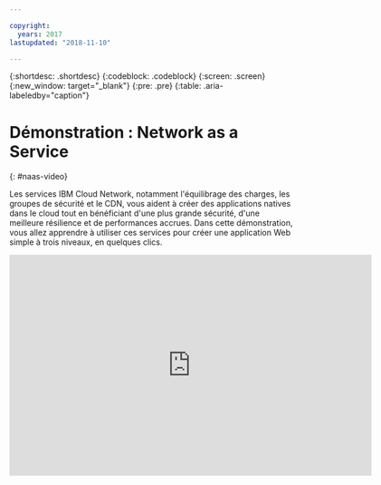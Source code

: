 ```yaml
---

copyright:
  years: 2017
lastupdated: "2018-11-10"

---
```


{:shortdesc: .shortdesc}
{:codeblock: .codeblock}
{:screen: .screen}
{:new_window: target="_blank"}
{:pre: .pre}
{:table: .aria-labeledby="caption"}

# Démonstration : Network as a Service
{: #naas-video}

Les services IBM Cloud Network, notamment l'équilibrage des charges, les groupes de sécurité et le CDN, vous aident à créer des applications natives dans le cloud tout en bénéficiant d'une plus grande sécurité, d'une meilleure résilience et de performances accrues. Dans cette démonstration, vous allez apprendre à utiliser ces services pour créer une application Web simple à trois niveaux, en quelques clics.

<p>
  <div class="embed-responsive embed-responsive-16by9">
    <iframe class="embed-responsive-item" id="youtubeplayer" type="text/html" width="640" height="390" src="https://www.youtube.com/embed/LRvNCXvtkX0?rel=0" frameborder="0" webkitallowfullscreen mozallowfullscreen allowfullscreen> </iframe>
  </div>
</p>
